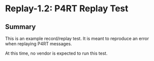 # Replay-1.2: P4RT Replay Test

## Summary

This is an example record/replay test. It is meant to reproduce an error when
replaying P4RT messages.

At this time, no vendor is expected to run this test.
